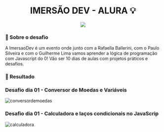 <h1 align="center">
IMERSÃO DEV - ALURA 💡
</h1>
<p align="center">
<a target="_blank" rel="noopener noreferrer" href="https://camo.githubusercontent.com/66fe19848b26f90cf13a99b798f742a9e7809b27/68747470733a2f2f696d672e736869656c64732e696f2f62616467652f746563682d66726f6e742d2d656e642d627269676874677265656e"><img src="https://camo.githubusercontent.com/66fe19848b26f90cf13a99b798f742a9e7809b27/68747470733a2f2f696d672e736869656c64732e696f2f62616467652f746563682d66726f6e742d2d656e642d627269676874677265656e" data-canonical-src="https://img.shields.io/badge/tech-front--end-brightgreen" style="max-width:100%;"></a>

### 🧐 Sobre o desafio 


A ImersaoDev é um evento onde junto com a Rafaella Ballerini, com o Paulo Silveira e com o Guilherme Lima vamos aprender a lógica de programação com Javascript do 0!
Vão ser 10 dias de aulas com projetos práticos e desafios.



### 🎉 Resultado

### Desafio dia 01 - Conversor de Moedas e Variáveis
<img alt="conversordemoedas" src="https://ik.imagekit.io/atnyozbx9v/conversor_de_moedas_g92cgiPSN.gif">

### Desafio dia 01 - Calculadora e laços condicionais no JavaScrip
<img alt="calculadora" src="https://ik.imagekit.io/atnyozbx9v/calculadora_nOX9MNREw.gif">
